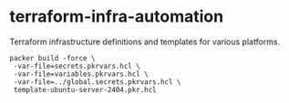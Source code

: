 # terraform-infra-automation
Terraform infrastructure definitions and templates for various platforms.

```
packer build -force \
 -var-file=secrets.pkrvars.hcl \
 -var-file=variables.pkrvars.hcl \
 -var-file=../global.secrets.pkrvars.hcl \
 template-ubuntu-server-2404.pkr.hcl
```